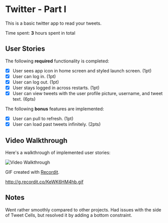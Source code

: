 # Twitter - Part I

This is a basic twitter app to read your tweets.

Time spent: **3** hours spent in total

## User Stories

The following **required** functionality is completed:

- [x] User sees app icon in home screen and styled launch screen. (1pt)
- [x] User can log in. (1pt)
- [x] User can log out. (1pt)
- [x] User stays logged in across restarts. (1pt)
- [x] User can view tweets with the user profile picture, username, and tweet text. (6pts)

The following **bonus** features are implemented:

- [x] User can pull to refresh. (1pt)
- [x] User can load past tweets infinitely. (2pts)

## Video Walkthrough

Here's a walkthrough of implemented user stories:

<img src='http://g.recordit.co/KeWK6HM4hb.gif' title='Video Walkthrough' width='' alt='Video Walkthrough' />

GIF created with [Recordit](https://recordit.co).

http://g.recordit.co/KeWK6HM4hb.gif

## Notes
Went rather smoothly compared to other projects.
Had issues with the side of Tweet Cells, but resolved it by adding a bottom constraint.
